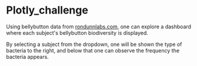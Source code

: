 # Plotly_challenge
<p>Using bellybutton data from <a href="http://robdunnlab.com/projects/belly-button-biodiversity/">rondunnlabs.com<a>, one can explore a dashboard where each subject's bellybutton biodiversity is displayed.</p>
<p>By selecting a subject from the dropdown, one will be shown the type of bacteria to the right, and below that one can observe the frequency the bacteria appears.
